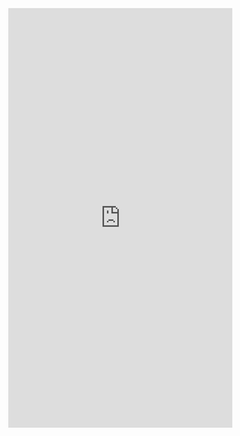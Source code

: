 <iframe  
height=850
width=90%
src="https://ks.wjx.top/vm/rXRqZeE.aspx"  
frameborder=0  
allowfullscreen>
</iframe>